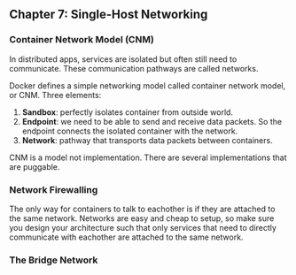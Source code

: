 ## Chapter 7: Single-Host Networking

### Container Network Model (CNM)
In distributed apps, services are isolated but often still need to communicate. These communication pathways are called
networks.

Docker defines a simple networking model called container network model, or CNM. Three elements:

1. **Sandbox**: perfectly isolates container from outside world. 
2. **Endpoint**: we need to be able to send and receive data packets. So the endpoint connects the isolated container with the network.
3. **Network**: pathway that transports data packets between containers.

CNM is a model not implementation. There are several implementations that are puggable.

### Network Firewalling
The only way for containers to talk to eachother is if they are attached to the same network. Networks are easy and cheap to
setup, so make sure you design your architecture such that only services that need to directly communicate with eachother are
attached to the same network.

### The Bridge Network
